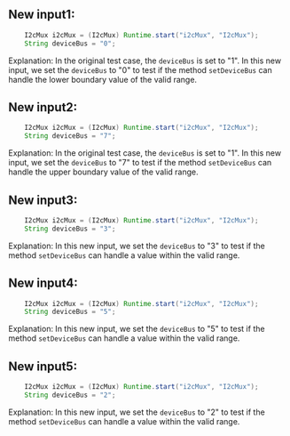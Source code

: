 ## New input1:
```java
    I2cMux i2cMux = (I2cMux) Runtime.start("i2cMux", "I2cMux");
    String deviceBus = "0";
```
Explanation: In the original test case, the `deviceBus` is set to "1". In this new input, we set the `deviceBus` to "0" to test if the method `setDeviceBus` can handle the lower boundary value of the valid range.

## New input2:
```java
    I2cMux i2cMux = (I2cMux) Runtime.start("i2cMux", "I2cMux");
    String deviceBus = "7";
```
Explanation: In the original test case, the `deviceBus` is set to "1". In this new input, we set the `deviceBus` to "7" to test if the method `setDeviceBus` can handle the upper boundary value of the valid range.

## New input3:
```java
    I2cMux i2cMux = (I2cMux) Runtime.start("i2cMux", "I2cMux");
    String deviceBus = "3";
```
Explanation: In this new input, we set the `deviceBus` to "3" to test if the method `setDeviceBus` can handle a value within the valid range.

## New input4:
```java
    I2cMux i2cMux = (I2cMux) Runtime.start("i2cMux", "I2cMux");
    String deviceBus = "5";
```
Explanation: In this new input, we set the `deviceBus` to "5" to test if the method `setDeviceBus` can handle a value within the valid range.

## New input5:
```java
    I2cMux i2cMux = (I2cMux) Runtime.start("i2cMux", "I2cMux");
    String deviceBus = "2";
```
Explanation: In this new input, we set the `deviceBus` to "2" to test if the method `setDeviceBus` can handle a value within the valid range.